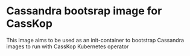 


# Cassandra bootsrap image for CassKop

This image aims to be used as an init-container to bootstrap Cassandra images to run with CassKop Kubernetes operator

